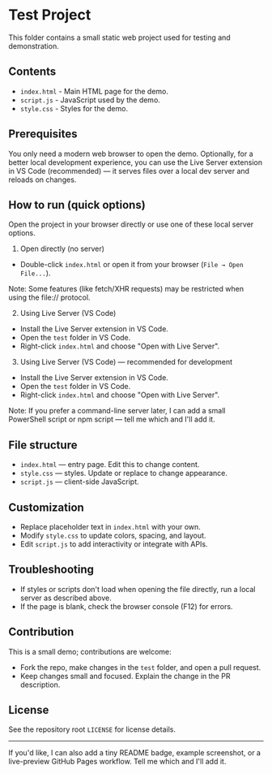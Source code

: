 # Test Project

This folder contains a small static web project used for testing and demonstration.

## Contents

- `index.html` - Main HTML page for the demo.
- `script.js` - JavaScript used by the demo.
- `style.css` - Styles for the demo.

## Prerequisites

You only need a modern web browser to open the demo. Optionally, for a better local development experience, you can use the Live Server extension in VS Code (recommended) — it serves files over a local dev server and reloads on changes.

## How to run (quick options)

Open the project in your browser directly or use one of these local server options.

1) Open directly (no server)

 - Double-click `index.html` or open it from your browser (`File → Open File...`).

 Note: Some features (like fetch/XHR requests) may be restricted when using the file:// protocol.

2) Using Live Server (VS Code)

 - Install the Live Server extension in VS Code.
 - Open the `test` folder in VS Code.
 - Right-click `index.html` and choose "Open with Live Server".

3) Using Live Server (VS Code) — recommended for development

 - Install the Live Server extension in VS Code.
 - Open the `test` folder in VS Code.
 - Right-click `index.html` and choose "Open with Live Server".

Note: If you prefer a command-line server later, I can add a small PowerShell script or npm script — tell me which and I'll add it.

## File structure

 - `index.html` — entry page. Edit this to change content.
 - `style.css` — styles. Update or replace to change appearance.
 - `script.js` — client-side JavaScript.

## Customization

- Replace placeholder text in `index.html` with your own.
- Modify `style.css` to update colors, spacing, and layout.
- Edit `script.js` to add interactivity or integrate with APIs.

## Troubleshooting

- If styles or scripts don't load when opening the file directly, run a local server as described above.
- If the page is blank, check the browser console (F12) for errors.

## Contribution

This is a small demo; contributions are welcome:

- Fork the repo, make changes in the `test` folder, and open a pull request.
- Keep changes small and focused. Explain the change in the PR description.

## License

See the repository root `LICENSE` for license details.

---

If you'd like, I can also add a tiny README badge, example screenshot, or a live-preview GitHub Pages workflow. Tell me which and I'll add it.
